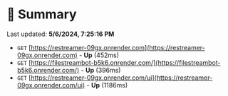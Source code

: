 # 📖 Summary
Last updated: **5/6/2024, 7:25:16 PM**

- `GET` [https://restreamer-09gx.onrender.com](https://restreamer-09gx.onrender.com) - **Up** (452ms)
- `GET` [https://filestreambot-b5k6.onrender.com/](https://filestreambot-b5k6.onrender.com/) - **Up** (396ms)
- `GET` [https://restreamer-09gx.onrender.com/ui](https://restreamer-09gx.onrender.com/ui) - **Up** (1186ms)
